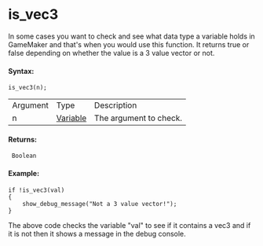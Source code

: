 # is_vec3

In some cases you want to check and see what data type a variable holds
in GameMaker and that's when you would use this function. It returns
true or false depending on whether the value is a 3 value vector or not.

#### Syntax:

``` gml
is_vec3(n);
```

|          |                                                                                   |                        |
|----------|-----------------------------------------------------------------------------------|------------------------|
| Argument | Type                                                                              | Description            |
| n        |  [Variable](../../../../GameMaker_Language/GML_Overview/Data_Types#variable)  | The argument to check. |

#### Returns:

``` gml
 Boolean
```

#### **Example:**

``` gml
if !is_vec3(val)
{
    show_debug_message("Not a 3 value vector!");
}
```

The above code checks the variable "val" to see if it contains a vec3
and if it is not then it shows a message in the debug console.
